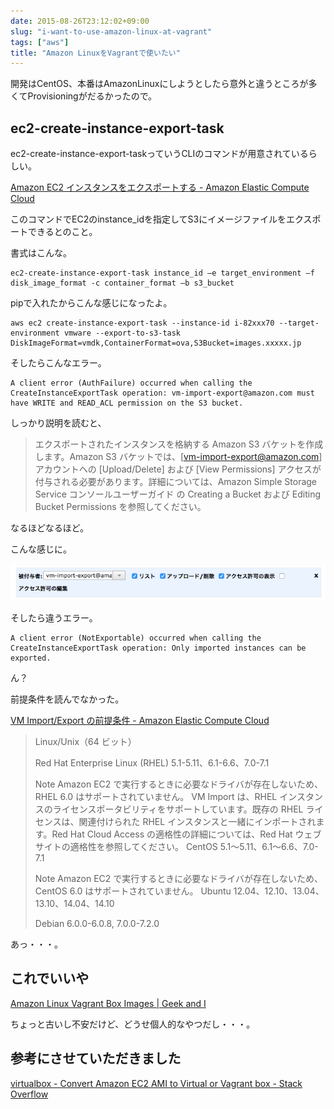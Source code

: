 ```yaml
---
date: 2015-08-26T23:12:02+09:00
slug: "i-want-to-use-amazon-linux-at-vagrant"
tags: ["aws"]
title: "Amazon LinuxをVagrantで使いたい"
---
```


開発はCentOS、本番はAmazonLinuxにしようとしたら意外と違うところが多くてProvisioningがだるかったので。

## ec2-create-instance-export-task

ec2-create-instance-export-taskっていうCLIのコマンドが用意されているらしい。

[Amazon EC2 インスタンスをエクスポートする - Amazon Elastic Compute Cloud](http://docs.aws.amazon.com/ja_jp/AWSEC2/latest/UserGuide/ExportingEC2Instances.html)

このコマンドでEC2のinstance_idを指定してS3にイメージファイルをエクスポートできるとのこと。

書式はこんな。

```
ec2-create-instance-export-task instance_id –e target_environment –f disk_image_format -c container_format –b s3_bucket
```

pipで入れたからこんな感じになったよ。

```
aws ec2 create-instance-export-task --instance-id i-82xxx70 --target-environment vmware --export-to-s3-task DiskImageFormat=vmdk,ContainerFormat=ova,S3Bucket=images.xxxxx.jp
```

そしたらこんなエラー。

```
A client error (AuthFailure) occurred when calling the CreateInstanceExportTask operation: vm-import-export@amazon.com must have WRITE and READ_ACL permission on the S3 bucket.
```

しっかり説明を読むと、

>エクスポートされたインスタンスを格納する Amazon S3 バケットを作成します。Amazon S3 バケットでは、[vm-import-export@amazon.com] アカウントへの [Upload/Delete] および [View Permissions] アクセスが付与される必要があります。詳細については、Amazon Simple Storage Service コンソールユーザーガイド の Creating a Bucket および Editing Bucket Permissions を参照してください。

なるほどなるほど。

こんな感じに。

[<img src="/images/2015-08-26/bucket.png" class="image" alt="bucket">](/images/2015-08-26/bucket.png)

そしたら違うエラー。

```
A client error (NotExportable) occurred when calling the CreateInstanceExportTask operation: Only imported instances can be exported.
```

ん？

前提条件を読んでなかった。

[VM Import/Export の前提条件 - Amazon Elastic Compute Cloud](http://docs.aws.amazon.com/ja_jp/AWSEC2/latest/UserGuide/VMImportPrerequisites.html#vmimport-image-formats)

>Linux/Unix（64 ビット）
>
>Red Hat Enterprise Linux (RHEL) 5.1-5.11、6.1-6.6、7.0-7.1
>
>Note
>Amazon EC2 で実行するときに必要なドライバが存在しないため、RHEL 6.0 はサポートされていません。
>VM Import は、RHEL インスタンスのライセンスポータビリティをサポートしています。既存の RHEL ライセンスは、関連付けられた RHEL インスタンスと一緒にインポートされます。Red Hat Cloud Access の適格性の詳細については、Red Hat ウェブサイトの適格性を参照してください。
>CentOS 5.1～5.11、6.1～6.6、7.0-7.1
>
>Note
>Amazon EC2 で実行するときに必要なドライバが存在しないため、CentOS 6.0 はサポートされていません。
>Ubuntu 12.04、12.10、13.04、13.10、14.04、14.10
>
>Debian 6.0.0-6.0.8, 7.0.0-7.2.0

あっ・・・。

## これでいいや

[Amazon Linux Vagrant Box Images | Geek and I](https://www.geekandi.com/2014/04/13/amazon-linux-vagrant-box-images/)

ちょっと古いし不安だけど、どうせ個人的なやつだし・・・。

## 参考にさせていただきました

[virtualbox - Convert Amazon EC2 AMI to Virtual or Vagrant box - Stack Overflow](http://stackoverflow.com/questions/21920993/convert-amazon-ec2-ami-to-virtual-or-vagrant-box)
